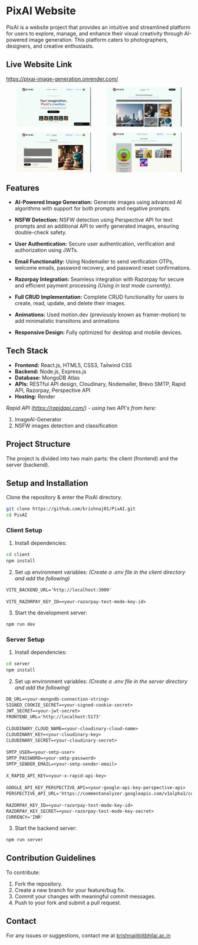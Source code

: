 # PixAI Website
PixAI is a website project that provides an intuitive and streamlined platform for users to explore, manage, and enhance their visual creativity through AI-powered image generation. This platform caters to photographers, designers, and creative enthusiasts.

## Live Website Link
https://pixai-image-generation.onrender.com/

<div style="display: flex; align-items: center; justify-content: space-evenly; flex-wrap: wrap; gap: 1rem">
    <img src="./server/assets/screenshots/home-page.png" alt="PixAI Home Page" style="width: 40%; height: auto;">
    <img src="./server/assets/screenshots/community-page.png" alt="PixAI Community Page" style="width: 40%; height: auto;">
    <img src="./server/assets/screenshots/playground-page.png" alt="PixAI Playground Page" style="width: 40%; height: auto;">
    <img src="./server/assets/screenshots/dashboard-page.png" alt="PixAI Dashboard Page" style="width: 40%; height: auto;">
</div>

## Features
- **AI-Powered Image Generation:** Generate images using advanced AI algorithms with support for both prompts and negative prompts.

- **NSFW Detection:** NSFW detection using Perspective API for text prompts and an additional API to verify generated images, ensuring double-check safety.

- **User Authentication:** Secure user authentication, verification and authorization using JWTs.

- **Email Functionality:** Using Nodemailer to send verification OTPs, welcome emails, password recovery, and password reset confirmations.

- **Razorpay Integration:** Seamless integration with Razorpay for secure and efficient payment processing *(Using in test mode currently)*.

- **Full CRUD Implementation:** Complete CRUD functionality for users to create, read, update, and delete their images.

- **Animations:** Used motion.dev (previously known as framer-motion) to add minimalistic transiitons and animations

- **Responsive Design:**  Fully optimized for desktop and mobile devices.

## Tech Stack
- **Frontend:** React.js, HTML5, CSS3, Tailwind CSS
- **Backend:** Node.js, Express.js
- **Database:** MongoDB Atlas
- **APIs:** RESTful API design, Cloudinary, Nodemailer, Brevo SMTP, Rapid API, Razorpay, Perspective API
- **Hosting:** Render

*Rapid API (https://rapidapi.com/) - using two API's from here:*
1. ImageAI-Generator
2. NSFW images detection and classification

## Project Structure
The project is divided into two main parts: the client (frontend) and the server (backend).

##  Setup and Installation
Clone the repository & enter the PixAI directory.
```bash
git clone https://github.com/krishnaj01/PixAI.git
cd PixAI
```
### Client Setup
1. Install dependencies:
```bash
cd client
npm install
```

2. Set up environment variables:
*(Create a .env file in the client directory and add the following)*

```
VITE_BACKEND_URL='http://localhost:3000'

VITE_RAZORPAY_KEY_ID=<your-razorpay-test-mode-key-id>
```

3. Start the development server:
```bash
npm run dev
```

### Server Setup
1. Install dependencies:
```bash
cd server
npm install
```

2. Set up environment variables:
*(Create a .env file in the server directory and add the following)*

```
DB_URL=<your-mongodb-connection-string>
SIGNED_COOKIE_SECRET=<your-signed-cookie-secret>
JWT_SECRET=<your-jwt-secret>
FRONTEND_URL='http://localhost:5173'

CLOUDINARY_CLOUD_NAME=<your-cloudinary-cloud-name>
CLOUDINARY_KEY=<your-cloudinary-key>
CLOUDINARY_SECRET=<your-cloudinary-secret>

SMTP_USER=<your-smtp-user>
SMTP_PASSWORD=<your-smtp-password>
SMTP_SENDER_EMAIL=<your-smtp-sender-email>

X_RAPID_API_KEY=<your-x-rapid-api-key>

GOOGLE_API_KEY_PERSPECTIVE_API=<your-google-api-key-perspective-api>
PERSPECTIVE_API_URL='https://commentanalyzer.googleapis.com/v1alpha1/comments:analyze'

RAZORPAY_KEY_ID=<your-razorpay-test-mode-key-id>
RAZORPAY_KEY_SECRET=<your-razorpay-test-mode-key-secret>
CURRENCY='INR'
```

3. Start the backend server:
```bash
npm run server
```

## Contribution Guidelines
To contribute:
1. Fork the repository.
2. Create a new branch for your feature/bug fix.
3. Commit your changes with meaningful commit messages.
4. Push to your fork and submit a pull request.

## Contact
For any issues or suggestions, contact me at krishnaj@iitbhilai.ac.in